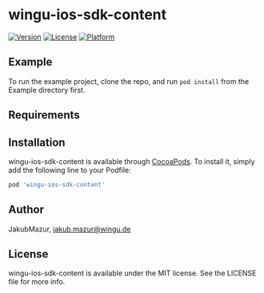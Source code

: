 # wingu-ios-sdk-content

[![Version](https://img.shields.io/cocoapods/v/wingu-ios-sdk-content.svg?style=flat)](https://cocoapods.org/pods/wingu-ios-sdk-content)
[![License](https://img.shields.io/cocoapods/l/wingu-ios-sdk-content.svg?style=flat)](https://cocoapods.org/pods/wingu-ios-sdk-content)
[![Platform](https://img.shields.io/cocoapods/p/wingu-ios-sdk-content.svg?style=flat)](https://cocoapods.org/pods/wingu-ios-sdk-content)

## Example

To run the example project, clone the repo, and run `pod install` from the Example directory first.

## Requirements

## Installation

wingu-ios-sdk-content is available through [CocoaPods](https://cocoapods.org). To install
it, simply add the following line to your Podfile:

```ruby
pod 'wingu-ios-sdk-content'
```

## Author

JakubMazur, jakub.mazur@wingu.de

## License

wingu-ios-sdk-content is available under the MIT license. See the LICENSE file for more info.
